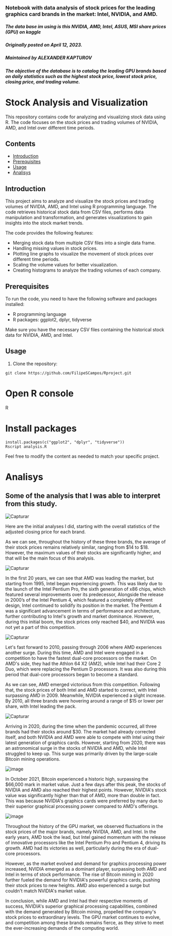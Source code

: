 ### Notebook with data analysis of stock prices for the leading graphics card brands in the market: Intel, NVIDIA, and AMD.

##### The data base im using is this NVIDIA, AMD, Intel, ASUS, MSI share prices (GPU) on kaggle
##### Originally posted on April 12, 2023.
##### Maintained by ALEXANDER KAPTUROV
##### The objective of the database is to catalog the leading GPU brands based on daily statistics such as the highest stock price, lowest stock price, closing price, and trading volume.
# Stock Analysis and Visualization

This repository contains code for analyzing and visualizing stock data using R. The code focuses on the stock prices and trading volumes of NVIDIA, AMD, and Intel over different time periods.

## Contents

- [Introduction](#introduction)
- [Prerequisites](#prerequisites)
- [Usage](#usage)
- [Analisys](#analisys)
## Introduction

This project aims to analyze and visualize the stock prices and trading volumes of NVIDIA, AMD, and Intel using R programming language. The code retrieves historical stock data from CSV files, performs data manipulation and transformation, and generates visualizations to gain insights into the stock market trends.

The code provides the following features:

- Merging stock data from multiple CSV files into a single data frame.
- Handling missing values in stock prices.
- Plotting line graphs to visualize the movement of stock prices over different time periods.
- Scaling the volume values for better visualization.
- Creating histograms to analyze the trading volumes of each company.

## Prerequisites

To run the code, you need to have the following software and packages installed:

- R programming language
- R packages: ggplot2, dplyr, tidyverse

Make sure you have the necessary CSV files containing the historical stock data for NVIDIA, AMD, and Intel.
## Usage

1. Clone the repository:
```
git clone https://github.com/FilipeSCampos/Rproject.git
```
# Open R console
R

# Install packages
```
install.packages(c("ggplot2", "dplyr", "tidyverse"))
Rscript analysis.R
```

Feel free to modify the content as needed to match your specific project.

# Analisys

## Some of the analysis that I was able to interpret from this study.


![Capturar](https://github.com/FilipeSCampos/Rproject/assets/113521439/23002b32-f62e-491e-a20b-c7e31fa25b33)

Here are the initial analyses I did, starting with the overall statistics of the adjusted closing price for each brand. 

As we can see, throughout the history of these three brands, the average of their stock prices remains relatively similar, ranging from $14 to $18. However, the maximum values of their stocks are significantly higher, and that will be the main focus of this analysis. 


![Capturar](https://github.com/FilipeSCampos/Rproject/assets/113521439/ed624aec-fcda-4f3b-9f97-f9bf99a15486)

In the first 20 years, we can see that AMD was leading the market, but starting from 1995, Intel began experiencing growth. This was likely due to the launch of the Intel Pentium Pro, the sixth generation of x86 chips, which featured several improvements over its predecessor, Alongside the release in 2000’s of the Intel Pentium 4, which featured a completely different design, Intel continued to solidify its position in the market. The Pentium 4 was a significant advancement in terms of performance and architecture, further contributing to Intel's growth and market dominance. However, during this initial boom, the stock prices only reached $40, and NVIDIA was not yet a part of this competition. 

![Capturar](https://github.com/FilipeSCampos/Rproject/assets/113521439/c48bc803-43f7-4700-a065-eb7045cab82a)

Let's fast forward to 2010, passing through 2006 where AMD experiences another surge. During this time, AMD and Intel were engaged in a competition to have the fastest dual-core processors on the market. On AMD's side, they had the Athlon 64 X2 (AM2), while Intel had their Core 2 Duo, which were replacing the Pentium D processors. It was also during this period that dual-core processors began to become a standard. 

As we can see, AMD emerged victorious from this competition. Following that, the stock prices of both Intel and AMD started to correct, with Intel surpassing AMD in 2009. Meanwhile, NVIDIA experienced a slight increase. By 2010, all three brands were hovering around a range of $15 or lower per share, with Intel leading the pack. 

![Capturar](https://github.com/FilipeSCampos/Rproject/assets/113521439/ee151485-acff-47da-8bef-77278206ea9c)

Arriving in 2020, during the time when the pandemic occurred, all three brands had their stocks around $30. The market had already corrected itself, and both NVIDIA and AMD were able to compete with Intel using their latest generation of graphics cards. However, starting from 2020, there was an astronomical surge in the stocks of NVIDIA and AMD, while Intel struggled to keep up. This surge was primarily driven by the large-scale Bitcoin mining operations. 

![image](https://github.com/FilipeSCampos/Rproject/assets/113521439/2ed0bcf0-d292-4cf9-b810-f17216daa70d)

In October 2021, Bitcoin experienced a historic high, surpassing the $66,000 mark in market value. Just a few days after this peak, the stocks of NVIDIA and AMD also reached their highest points. However, NVIDIA's stock value was significantly higher than that of AMD, more than double in fact. This was because NVIDIA's graphics cards were preferred by many due to their superior graphical processing power compared to AMD's offerings. 

![image](https://github.com/FilipeSCampos/Rproject/assets/113521439/cd9421f3-cbee-42b6-8528-b336afb81b90)

Throughout the history of the GPU market, we observed fluctuations in the stock prices of the major brands, namely NVIDIA, AMD, and Intel. In the early years, AMD took the lead, but Intel gained momentum with the release of innovative processors like the Intel Pentium Pro and Pentium 4, driving its growth. AMD had its victories as well, particularly during the era of dual-core processors. 

However, as the market evolved and demand for graphics processing power increased, NVIDIA emerged as a dominant player, surpassing both AMD and Intel in terms of stock performance. The rise of Bitcoin mining in 2020 further fueled the demand for NVIDIA's powerful graphics cards, pushing their stock prices to new heights. AMD also experienced a surge but couldn't match NVIDIA's market value. 

In conclusion, while AMD and Intel had their respective moments of success, NVIDIA's superior graphical processing capabilities, combined with the demand generated by Bitcoin mining, propelled the company's stock prices to extraordinary levels. The GPU market continues to evolve, and competition among these brands remains fierce, as they strive to meet the ever-increasing demands of the computing world. 



